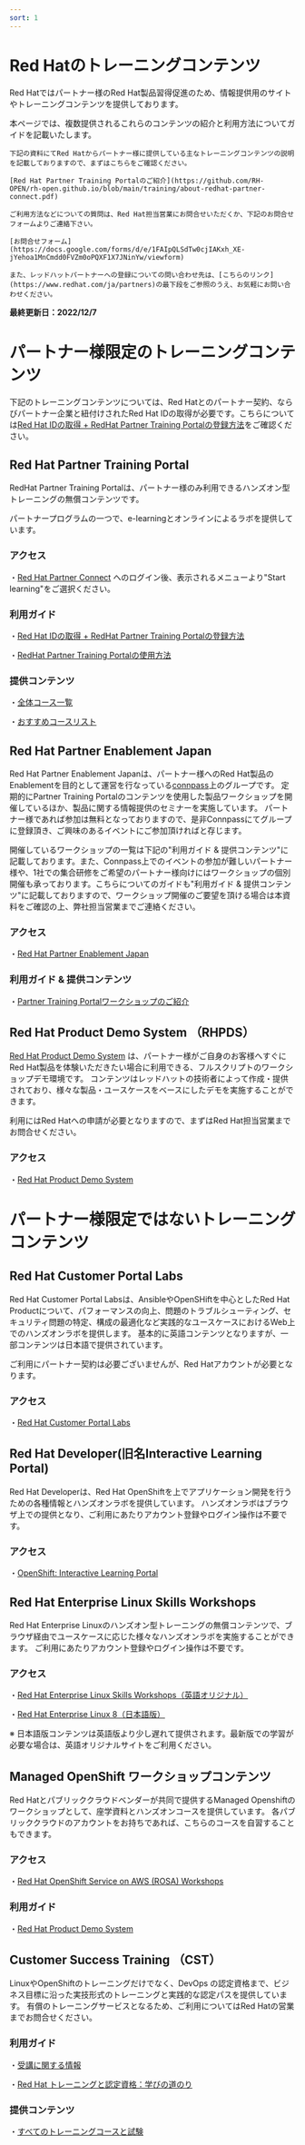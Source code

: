 ```yaml
---
sort: 1
---
```


# Red Hatのトレーニングコンテンツ

Red Hatではパートナー様のRed Hat製品習得促進のため、情報提供用のサイトやトレーニングコンテンツを提供しております。

本ページでは、複数提供されるこれらのコンテンツの紹介と利用方法についてガイドを記載いたします。

```tip
下記の資料にてRed Hatからパートナー様に提供している主なトレーニングコンテンツの説明を記載しておりますので、まずはこちらをご確認ください。

[Red Hat Partner Training Portalのご紹介](https://github.com/RH-OPEN/rh-open.github.io/blob/main/training/about-redhat-partner-connect.pdf)
```

```note
ご利用方法などについての質問は、Red Hat担当営業にお問合せいただくか、下記のお問合せフォームよりご連絡下さい。

[お問合せフォーム](https://docs.google.com/forms/d/e/1FAIpQLSdTw0cjIAKxh_XE-jYehoa1MnCmdd0FVZm0oPQXF1X7JNinYw/viewform)

また、レッドハットパートナーへの登録についての問い合わせ先は、[こちらのリンク](https://www.redhat.com/ja/partners)の最下段をご参照のうえ、お気軽にお問い合わせください。
```

<b>
最終更新日：2022/12/7
</b>

# パートナー様限定のトレーニングコンテンツ

下記のトレーニングコンテンツについては、Red Hatとのパートナー契約、ならびパートナー企業と紐付けされたRed Hat IDの取得が必要です。こちらについては[Red Hat IDの取得 + RedHat Partner Training Portalの登録方法](https://rh-open.github.io/training/registration.html)をご確認ください。

## Red Hat Partner Training Portal 

RedHat Partner Training Portalは、パートナー様のみ利用できるハンズオン型トレーニングの無償コンテンツです。

パートナープログラムの一つで、e-learningとオンラインによるラボを提供しています。

### アクセス
・[Red Hat Partner Connect](https://partnercenter.redhat.com/Dashboard_page) へのログイン後、表示されるメニューより"Start learning"をご選択ください。

### 利用ガイド
・[Red Hat IDの取得 + RedHat Partner Training Portalの登録方法](https://rh-open.github.io/training/registration.html)

・[RedHat Partner Training Portalの使用方法](https://rh-open.github.io/training/usage.html)

### 提供コンテンツ
・[全体コース一覧](https://connect.redhat.com/en/training/course-catalog)

・[おすすめコースリスト](https://rh-open.github.io/assets/docs/OPEN%20Basic%20Step-up%20Guide.pdf)

##  Red Hat Partner Enablement Japan 

Red Hat Partner Enablement Japanは、パートナー様へのRed Hat製品のEnablementを目的として運営を行なっている[connpass](https://connpass.com/dashboard/)上のグループです。
定期的にPartner Training Portalのコンテンツを使用した製品ワークショップを開催しているほか、製品に関する情報提供のセミナーを実施しています。
パートナー様であれば参加は無料となっておりますので、是非Connpassにてグループに登録頂き、ご興味のあるイベントにご参加頂ければと存じます。

開催しているワークショップの一覧は下記の"利用ガイド & 提供コンテンツ"に記載しております。また、Connpass上でのイベントの参加が難しいパートナー様や、1社での集合研修をご希望のパートナー様向けにはワークショップの個別開催も承っております。こちらについてのガイドも"利用ガイド & 提供コンテンツ"に記載しておりますので、ワークショップ開催のご要望を頂ける場合は本資料をご確認の上、弊社担当営業までご連絡ください。

### アクセス
・[Red Hat Partner Enablement Japan](https://redhat-open.connpass.com/)

### 利用ガイド & 提供コンテンツ
・[Partner Training Portalワークショップのご紹介](https://redhat-partner.highspot.com/items/633d8fc5b6886411c1579c9f?lfrm=srp.0)

##  Red Hat Product Demo System （RHPDS） 

[Red Hat Product Demo System](https://connect.redhat.com/en/training/product-demo-system) は、パートナー様がご自身のお客様へすぐにRed Hat製品を体験いただきたい場合に利用できる、フルスクリプトのワークショップデモ環境です。
コンテンツはレッドハットの技術者によって作成・提供されており、様々な製品・ユースケースをベースにしたデモを実施することができます。

利用にはRed Hatへの申請が必要となりますので、まずはRed Hat担当営業までお問合せください。

### アクセス
・[Red Hat Product Demo System](https://rhpds.redhat.com/service/explorer)


# パートナー様限定ではないトレーニングコンテンツ


##  Red Hat Customer Portal Labs
Red Hat Customer Portal Labsは、AnsibleやOpenSHiftを中心としたRed Hat Productについて、パフォーマンスの向上、問題のトラブルシューティング、セキュリティ問題の特定、構成の最適化など実践的なユースケースにおけるWeb上でのハンズオンラボを提供します。
基本的に英語コンテンツとなりますが、一部コンテンツは日本語で提供されています。

ご利用にパートナー契約は必要ございませんが、Red Hatアカウントが必要となります。

### アクセス

・[Red Hat Customer Portal Labs](https://access.redhat.com/labs/)

##  Red Hat Developer(旧名Interactive Learning Portal) 
Red Hat Developerは、Red Hat OpenShiftを上でアプリケーション開発を行うための各種情報とハンズオンラボを提供しています。
ハンズオンラボはブラウザ上での提供となり、ご利用にあたりアカウント登録やログイン操作は不要です。

### アクセス

・[OpenShift: Interactive Learning Portal](https://learn.openshift.com/)

##  Red Hat Enterprise Linux Skills Workshops 

Red Hat Enterprise Linuxのハンズオン型トレーニングの無償コンテンツで、ブラウザ経由でユースケースに応じた様々なハンズオンラボを実施することができます。
ご利用にあたりアカウント登録やログイン操作は不要です。

### アクセス
・[Red Hat Enterprise Linux Skills Workshops（英語オリジナル）](https://lab.redhat.com/)

・[Red Hat Enterprise Linux 8（日本語版）](https://sites.google.com/view/explore-rhel8)

※ 日本語版コンテンツは英語版より少し遅れて提供されます。最新版での学習が必要な場合は、英語オリジナルサイトをご利用ください。

##  Managed OpenShift ワークショップコンテンツ 

Red Hatとパブリッククラウドベンダーが共同で提供するManaged Openshiftのワークショップとして、座学資料とハンズオンコースを提供しています。
各パブリッククラウドのアカウントをお持ちであれば、こちらのコースを自習することもできます。

### アクセス
・[Red Hat OpenShift Service on AWS (ROSA) Workshops](https://h-kojima.github.io/rosa-workshop/)

### 利用ガイド

・[Red Hat Product Demo System](https://connect.redhat.com/en/training/product-demo-system)

## Customer Success Training （CST） 

LinuxやOpenShiftのトレーニングだけでなく、DevOps の認定資格まで、ビジネス目標に沿った実技形式のトレーニングと実践的な認定パスを提供しています。
有償のトレーニングサービスとなるため、ご利用についてはRed Hatの営業までお問合せください。

### 利用ガイド

・[受講に関する情報](https://www.redhat.com/ja/explore/training/training-info)

・[Red Hat トレーニングと認定資格：学びの道のり](https://www.redhat.com/ja/services/training-and-certification)

### 提供コンテンツ

・[すべてのトレーニングコースと試験](https://www.redhat.com/ja/services/training/all-courses-exams)
